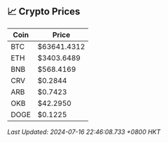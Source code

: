 ## 📈 Crypto Prices

| Coin | Price |
| ---- | ----- |
| BTC | $63641.4312 |
| ETH | $3403.6489 |
| BNB | $568.4169 |
| CRV | $0.2844 |
| ARB | $0.7423 |
| OKB | $42.2950 |
| DOGE | $0.1225 |

_Last Updated: 2024-07-16 22:46:08.733 +0800 HKT_